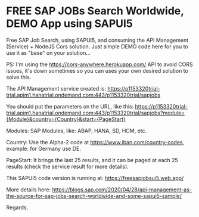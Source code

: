 # FREE SAP JOBs Search Worldwide, DEMO App using SAPUI5

Free SAP Job Search, using SAPUI5, and consuming the API Management (Service) + NodeJS Cors solution. Just simple DEMO code here for you to use it as "base" on your solution...

PS: I'm using the https://cors-anywhere.herokuapp.com/ API to avoid CORS issues, it's down sometimes so you can uses your own desired solution to solve this.

The API Management service created is: https://p1153320trial-trial.apim1.hanatrial.ondemand.com:443/p1153320trial/sapjobs 

You should put the parameters on the URL, like this: 
https://p1153320trial-trial.apim1.hanatrial.ondemand.com:443/p1153320trial/sapjobs?module={Module}&country={Country}&start={PageStart} 

Modules: SAP Modules, like: ABAP, HANA, SD, HCM, etc.

Country: Use the Alpha-2 code at https://www.iban.com/country-codes, example: for Germany use DE.

PageStart: It brings the last 25 results, and it can be paged at each 25 results (check the service result for more details).

This SAPUI5 code version is running at: https://freesapjobsui5.web.app/

More details here: https://blogs.sap.com/2020/04/28/api-management-as-the-source-for-sap-jobs-search-worldwide-and-some-sapui5-sample/

Regards.
